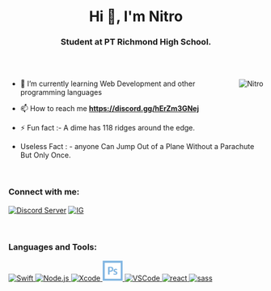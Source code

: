 <h1 align="center">Hi 👋, I'm Nitro</h1>
<h3 align="center">Student at PT Richmond High School.</h3>

<br>


<br>

<p><img align="right" src="https://c.tenor.com/1uklp9zqO3oAAAAC/computer-typing.gif" alt="Nitro" /></p>


- 🌱 I’m currently learning Web Development and other programming languages

- 📫 How to reach me **https://discord.gg/hErZm3GNej**

- ⚡ Fun fact :- A dime has 118 ridges around the edge.

- Useless Fact : - anyone Can Jump Out of a Plane Without a Parachute But Only Once. 

<br>

<h3 align="left">Connect with me:</h3>
<p align="left">
  <a href="https://discord.gg/hErZm3GNej" target="blank"><img align="center"
      src="https://i.imgur.com/pBYu8AT.png"
      alt="Discord Server" height="30" width="40" /></a>
  <a href="https://www.instagram.com/thenitr0gamer/" target="blank"><img align="center"
      src="https://raw.githubusercontent.com/rahuldkjain/github-profile-readme-generator/master/src/images/icons/Social/instagram.svg"
      alt="IG" height="30" width="40" /></a>
</p>

<br>

<h3 align="left">Languages and Tools:</h3>
<p align="left"> <a href="https://developer.apple.com/swift/resources/" target="_blank" rel="noreferrer"> <img
      src="https://developer.apple.com/swift/images/swift-logo.svg"
      alt="Swift" width="40" height="40" /> </a> <a href="https://getbootstrap.com" target="_blank" rel="noreferrer">
  </a> <a href="https://nodejs.org/en/" target="_blank" rel="noreferrer"> <img
      src="https://codingfinder.com/wp-content/uploads/2019/12/nodejslogo.png"
      alt="Node.js" width="40" height="40" /> </a> <a href="https://nodejs.org/en/" target="_blank" rel="noreferrer"> 
    <img
      src="https://upload.wikimedia.org/wikipedia/en/0/0c/Xcode_icon.png"
      alt="Xcode" width="40" height="40" /> </a> <a href="https://developer.apple.com/xcode/" target="_blank"
    rel="noreferrer"> <img
      src="https://raw.githubusercontent.com/devicons/devicon/master/icons/photoshop/photoshop-line.svg" alt="photoshop"
      width="40" height="40" /> </a> <a href="https://code.visualstudio.com/" target="_blank" rel="noreferrer"> <img
      src="https://upload.wikimedia.org/wikipedia/commons/thumb/9/9a/Visual_Studio_Code_1.35_icon.svg/800px-Visual_Studio_Code_1.35_icon.svg.png" alt="VSCode"
      width="40" height="40" /> </a> <a href="https://www.amazon.com/raspberry-pi-4/s?k=raspberry+pi+4" target="_blank" rel="noreferrer"> <img
      src="https://upload.wikimedia.org/wikipedia/fr/thumb/3/3b/Raspberry_Pi_logo.svg/1200px-Raspberry_Pi_logo.svg.png"
      alt="react" width="40" height="40" /> </a> <a href="https://azure.microsoft.com/en-us/free" target="_blank" rel="noreferrer"> <img
      src="https://upload.wikimedia.org/wikipedia/commons/thumb/f/fa/Microsoft_Azure.svg/800px-Microsoft_Azure.svg.png" alt="sass" width="40"
      height="40" /> </a> </p>

<br>
